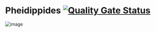 # Pheidippides [![Quality Gate Status](https://sonarcloud.io/api/project_badges/measure?project=nblotti_Pheidippides&metric=alert_status)](https://sonarcloud.io/summary/new_code?id=nblotti_Pheidippides)

![image](https://user-images.githubusercontent.com/904714/118513012-940c9600-b733-11eb-9828-252def777ad6.png)
